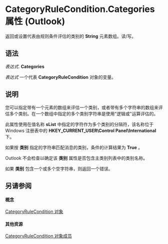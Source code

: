 
# CategoryRuleCondition.Categories 属性 (Outlook)

返回或设置代表由规则条件评估的类别的 **String** 元素数组。读/写。


## 语法

 _表达式_. **Categories**

 _表达式_ 一个代表 **CategoryRuleCondition** 对象的变量。


## 说明

您可以指定带有一个元素的数组来评估一个类别，或者带有多个字符串的数组来评估多个类别。在一个数组中指定的多个类别字符串是使用"逻辑或"运算评估的。

此属性使用在值名称  **sList** 中指定的字符作为多个类别的分隔符，该名称位于 Windows 注册表中的 **HKEY_CURRENT_USER\Control Panel\International** 下。

如果按 **类别** 指定的字符串匹配消息的类别，条件的计算结果为 **True** 。

Outlook 不会检查以确定该 **类别** 属性是否包含主类别列表中的类别名称。

如果 **类别** 包含一个或多个空字符串，则返回一个错误。


## 另请参阅


#### 概念


[CategoryRuleCondition 对象](7a9b8271-d673-1c69-9a2a-11fd1e5fb262.md)
#### 其他资源


[CategoryRuleCondition 对象成员](ff5bc15b-9d84-f693-dee5-37d0c1990775.md)